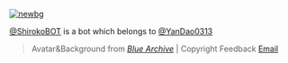 <!--![bg](https://github.com/ShirokoBOT/ShirokoBOT/assets/130768162/de879791-4be1-4eee-8fc9-dc40968f2aa9)-->

[![newbg](https://github.com/ShirokoBOT/ShirokoBOT/assets/130768162/6be307d6-c185-48c4-939a-d3de637eb63c)](https://bluearchive.nexon.com/)

[@ShirokoBOT](https://github.com/ShirokoBOT) is a bot which belongs to [@YanDao0313](https://github.com/YanDao0313)<!-- (blog posts at [his blog](https://daoblog.top/))-->

> Avatar&Background from [*Blue Archive*](https://bluearchive.nexon.com/home) | Copyright Feedback [Email](mailto:copyright@ydlk.cc)<!-- | About [*SHIROKO Project*](https://shiroko.ydlk.cc/)-->

<!--
**ShirokoBOT/ShirokoBOT** is a ✨ _special_ ✨ repository because its `README.md` (this file) appears on your GitHub profile.

Here are some ideas to get you started:

- 🔭 I’m currently working on ...
- 🌱 I’m currently learning ...
- 👯 I’m looking to collaborate on ...
- 🤔 I’m looking for help with ...
- 💬 Ask me about ...
- 📫 How to reach me: ...
- 😄 Pronouns: ...
- ⚡ Fun fact: ...
-->
